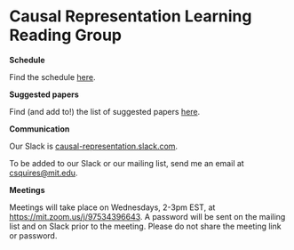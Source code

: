 # Causal Representation Learning Reading Group

**Schedule**

Find the schedule [here](schedule.md).

**Suggested papers**

Find (and add to!) the list of suggested papers [here](suggested-papers.md).

**Communication**

Our Slack is [causal-representation.slack.com](causal-representation.slack.com).

To be added to our Slack or our mailing list, send me an email at csquires@mit.edu.

**Meetings**

Meetings will take place on Wednesdays, 2-3pm EST, at https://mit.zoom.us/j/97534396643. A password will be sent on the mailing list and on Slack prior to the meeting. Please do not share the meeting link or password.
